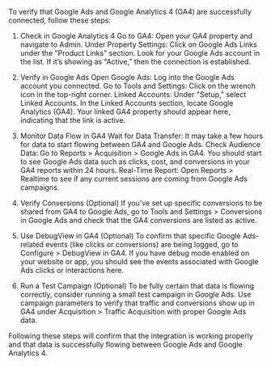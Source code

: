 To verify that Google Ads and Google Analytics 4 (GA4) are successfully connected, follow these steps:

1. Check in Google Analytics 4
Go to GA4: Open your GA4 property and navigate to Admin.
Under Property Settings:
Click on Google Ads Links under the "Product Links" section.
Look for your Google Ads account in the list. If it’s showing as “Active,” then the connection is established.

2. Verify in Google Ads
Open Google Ads: Log into the Google Ads account you connected.
Go to Tools and Settings: Click on the wrench icon in the top-right corner.
Linked Accounts:
Under "Setup," select Linked Accounts.
In the Linked Accounts section, locate Google Analytics (GA4).
Your linked GA4 property should appear here, indicating that the link is active.

3. Monitor Data Flow in GA4
Wait for Data Transfer: It may take a few hours for data to start flowing between GA4 and Google Ads.
Check Audience Data:
Go to Reports > Acquisition > Google Ads in GA4.
You should start to see Google Ads data such as clicks, cost, and conversions in your GA4 reports within 24 hours.
Real-Time Report: Open Reports > Realtime to see if any current sessions are coming from Google Ads campaigns.

4. Verify Conversions (Optional)
If you’ve set up specific conversions to be shared from GA4 to Google Ads, go to Tools and Settings > Conversions in Google Ads and check that the GA4 conversions are listed as active.

5. Use DebugView in GA4 (Optional)
To confirm that specific Google Ads-related events (like clicks or conversions) are being logged, go to Configure > DebugView in GA4. If you have debug mode enabled on your website or app, you should see the events associated with Google Ads clicks or interactions here.

6. Run a Test Campaign (Optional)
To be fully certain that data is flowing correctly, consider running a small test campaign in Google Ads.
Use campaign parameters to verify that traffic and conversions show up in GA4 under Acquisition > Traffic Acquisition with proper Google Ads data.

Following these steps will confirm that the integration is working properly and that data is successfully flowing between Google Ads and Google Analytics 4.
